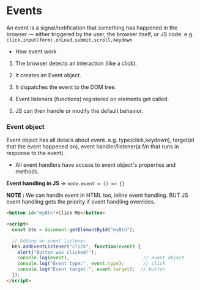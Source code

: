 # Events

An event is a signal/notification that something has happened in the browser — either triggered by the user, the browser itself, or JS code. e.g. `click,input(form),onLoad,submit,scroll,keydown`

- How event work

1. The browser detects an interaction (like a click).

2. It creates an Event object.

3. It dispatches the event to the DOM tree.

4. Event listeners (functions) registered on elements get called.

5. JS can then handle or modify the default behavior.


### Event object

Event object has all details about event. e.g. type(click,keydown), target(el that the event happened on), event handler/listener(a f/n that runs in response to the event).

- All event handlers have access to event object's properties and methods. 
  
**Event handling in JS** => `node.event = () => {}` 

**NOTE :** We can handle event in HTML too, inline event handling. BUT JS event handling gets the priority if event handling overrides.

```html
<button id="myBtn">Click Me</button>

<script>
  const btn = document.getElementById("myBtn");

  // Adding an event listener
  btn.addEventListener("click", function(event) {
    alert("Button was clicked!");
    console.log(event);                           // event object
    console.log("Event type:", event.type);       // click
    console.log("Event target:", event.target);  // button
  });
</script>
```
